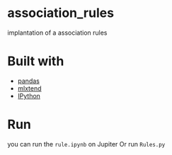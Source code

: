 # association_rules

implantation of a association rules 

# Built with 
- [pandas] 
- [mlxtend]
- [IPython]

# Run
you can run the ```rule.ipynb``` on Jupiter Or
run ```Rules.py``` 

[pandas]:<https://pandas.pydata.org>
[mlxtend]:<https://rasbt.github.io/mlxtend/>
[IPython]:<https://ipython.org>